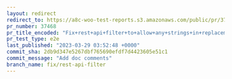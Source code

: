 ```yaml
---
layout: redirect
redirect_to: https://a8c-woo-test-reports.s3.amazonaws.com/public/pr/37468/e2e/index.html
pr_number: 37468
pr_title_encoded: "Fix+rest+api+filter+to+allow+any+strings+in+replacement"
pr_test_type: e2e
last_published: "2023-03-29 03:52:48 +0000"
commit_sha: 2db9d347e5267dbf765690efdf7d4423605e51c1
commit_message: "Add doc comments"
branch_name: fix/rest-api-filter
---
```

